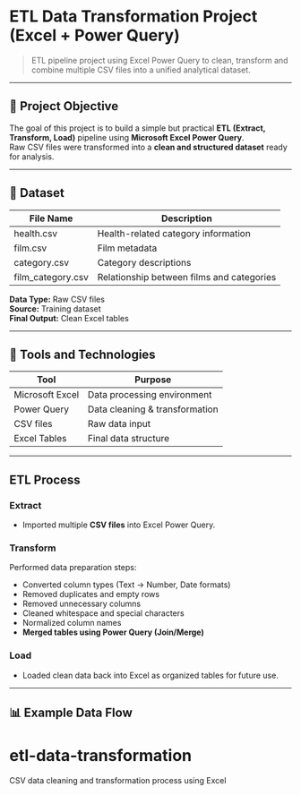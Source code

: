 # ETL Data Transformation Project (Excel + Power Query)

> ETL pipeline project using Excel Power Query to clean, transform and combine multiple CSV files into a unified analytical dataset.

---

## 🎯 Project Objective
The goal of this project is to build a simple but practical **ETL (Extract, Transform, Load)** pipeline using **Microsoft Excel Power Query**.  
Raw CSV files were transformed into a **clean and structured dataset** ready for analysis.

---

## 📂 Dataset
| File Name | Description |
|------------|-------------|
| health.csv | Health-related category information |
| film.csv | Film metadata |
| category.csv | Category descriptions |
| film_category.csv | Relationship between films and categories |

**Data Type:** Raw CSV files  
**Source:** Training dataset  
**Final Output:** Clean Excel tables

---

## 🔧 Tools and Technologies
| Tool | Purpose |
|------|---------|
| Microsoft Excel | Data processing environment |
| Power Query | Data cleaning & transformation |
| CSV files | Raw data input |
| Excel Tables | Final data structure |

---

## ETL Process

### Extract
- Imported multiple **CSV files** into Excel Power Query.

### Transform
Performed data preparation steps:
- Converted column types (Text → Number, Date formats)
- Removed duplicates and empty rows
- Removed unnecessary columns
- Cleaned whitespace and special characters
- Normalized column names
- **Merged tables using Power Query (Join/Merge)**

### Load
- Loaded clean data back into Excel as organized tables for future use.

---

## 📊 Example Data Flow

# etl-data-transformation
CSV data cleaning and transformation process using Excel
